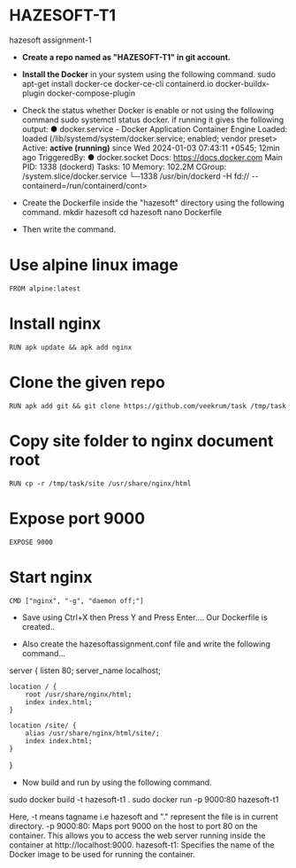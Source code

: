 # HAZESOFT-T1
hazesoft assignment-1
- **Create a repo named as "HAZESOFT-T1" in git account.**
- **Install the Docker** in your system using the following command.
 sudo apt-get install docker-ce docker-ce-cli containerd.io docker-buildx-plugin docker-compose-plugin
- Check the status whether Docker is enable or not using the following command
 sudo systemctl status docker. if running it gives the following output:
 ● docker.service - Docker Application Container Engine
     Loaded: loaded (/lib/systemd/system/docker.service; enabled; vendor preset>
     Active: **active (running)** since Wed 2024-01-03 07:43:11 +0545; 12min ago
TriggeredBy: ● docker.socket
       Docs: https://docs.docker.com
   Main PID: 1338 (dockerd)
      Tasks: 10
     Memory: 102.2M
     CGroup: /system.slice/docker.service
             └─1338 /usr/bin/dockerd -H fd:// --containerd=/run/containerd/cont>


 - Create the Dockerfile inside the "hazesoft" directory using the following command.
 mkdir hazesoft
 cd hazesoft
 nano Dockerfile   
   
 - Then write the command.
 # Use alpine linux image
	FROM alpine:latest
 # Install nginx
	RUN apk update && apk add nginx
 # Clone the given repo
	RUN apk add git && git clone https://github.com/veekrum/task /tmp/task
 # Copy site folder to nginx document root
	RUN cp -r /tmp/task/site /usr/share/nginx/html
 # Expose port 9000
	EXPOSE 9000
 # Start nginx
	CMD ["nginx", "-g", "daemon off;"]
 - Save using Ctrl+X then Press Y and Press Enter.... Our Dockerfile is created..
 
 
 
 - Also create the hazesoftassignment.conf file and write the following command...
 
 server {
    listen 80;
    server_name localhost;

    location / {
        root /usr/share/nginx/html;
        index index.html;
    }

    location /site/ {
        alias /usr/share/nginx/html/site/;
        index index.html;
    }
}

 
 
 - Now build and run by using the following command.

sudo docker build -t hazesoft-t1 .
sudo docker run -p 9000:80 hazesoft-t1

 Here, -t means tagname i.e hazesoft and "." represent the file is in current directory.
  -p 9000:80: Maps port 9000 on the host to port 80 on the container. This allows you to access the web server running inside the container at http://localhost:9000.
  hazesoft-t1: Specifies the name of the Docker image to be used for running the container.
